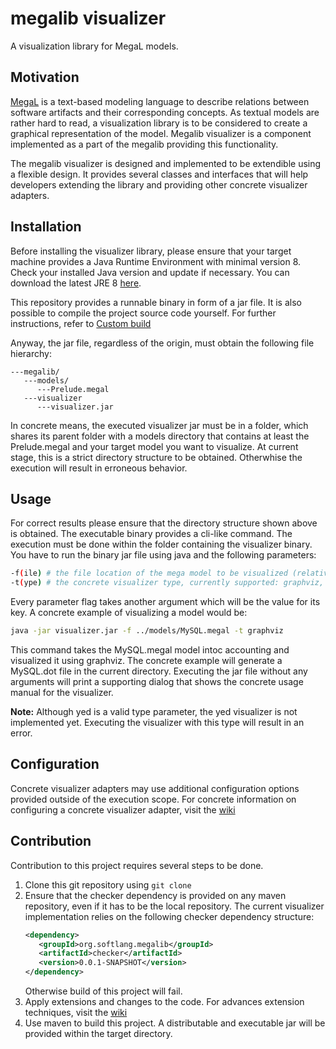 # megalib visualizer
A visualization library for MegaL models.

## Motivation
[MegaL](https://github.com/softlang/megalib/blob/master/docs/LanguageDescription.pdf) is a text-based modeling language to describe relations between software artifacts and their corresponding concepts. As textual models are rather hard to read, a visualization library is to be considered to create a graphical representation of the model. Megalib visualizer is a component implemented as a part of the megalib providing this functionality.

The megalib visualizer is designed and implemented to be extendible using a flexible design. It provides several classes and interfaces that will help developers extending the library and providing other concrete visualizer adapters.

## Installation
Before installing the visualizer library, please ensure that your target machine provides a Java Runtime Environment with minimal version 8. Check your installed Java version and update if necessary. You can download the latest JRE 8 [here](http://www.oracle.com/technetwork/java/javase/downloads/jre8-downloads-2133155.html).

This repository provides a runnable binary in form of a jar file. It is also possible to compile the project source code yourself. For further instructions, refer to [Custom build](#contribution)

Anyway, the jar file, regardless of the origin, must obtain the following file hierarchy:
```
---megalib/
   ---models/
      ---Prelude.megal
   ---visualizer
      ---visualizer.jar
```
In concrete means, the executed visualizer jar must be in a folder, which shares its parent folder with a models directory that contains at least the Prelude.megal and your target model you want to visualize. At current stage, this is a strict directory structure to be obtained. Otherwhise the execution will result in erroneous behavior.

## Usage
For correct results please ensure that the directory structure shown above is obtained. The executable binary provides a cli-like command. The execution must be done within the folder containing the visualizer binary. You have to run the binary jar file using java and the following parameters:
```bash
-f(ile) # the file location of the mega model to be visualized (relative or absolute)
-t(ype) # the concrete visualizer type, currently supported: graphviz, yed
```
Every parameter flag takes another argument which will be the value for its key. A concrete example of visualizing a model would be:
```bash
java -jar visualizer.jar -f ../models/MySQL.megal -t graphviz
```
This command takes the MySQL.megal model intoc accounting and visualized it using graphviz. The concrete example will generate a MySQL.dot file in the current directory. Executing the jar file without any arguments will print a supporting dialog that shows the concrete usage manual for the visualizer.

**Note:** Although yed is a valid type parameter, the yed visualizer is not implemented yet. Executing the visualizer with this type will result in an error.

## Configuration
Concrete visualizer adapters may use additional configuration options provided outside of the execution scope. For concrete information on configuring a concrete visualizer adapter, visit the [wiki](https://github.com/nikonovd/megalib/wiki)

## Contribution
Contribution to this project requires several steps to be done. 

1. Clone this git repository using ```git clone```
2. Ensure that the checker dependency is provided on any maven repository, even if it has to be the local repository.
   The current visualizer implementation relies on the following checker dependency structure:
   ```xml
   <dependency>
      <groupId>org.softlang.megalib</groupId>
      <artifactId>checker</artifactId>
      <version>0.0.1-SNAPSHOT</version>
   </dependency>
   ```
   Otherwise build of this project will fail.
3. Apply extensions and changes to the code. For advances extension techniques, visit the [wiki](https://github.com/softlang/megalib/wiki)
4. Use maven to build this project. A distributable and executable jar will be provided within the target directory.
